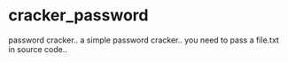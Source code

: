 # cracker_password
password cracker..  a simple password cracker.. you need to pass a file.txt in source code.. 
